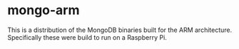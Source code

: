 mongo-arm
=========

This is a distribution of the MongoDB binaries built for the ARM architecture. Specifically these were build to run on a Raspberry Pi.
